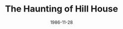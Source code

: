 ---
title: The Haunting of Hill House
date: 1986-11-28
opening_date: 1986-11-28
closing_date: 1986-12-13
layout: productions
playbill:
Theatre: Theatre Jacksonville
Venue: Little Theatre
cast:
- Eleanor Vance: Juanita Pendergraft
- Mrs. Dudley: Susan Rich Carcaba
- Theodora: Cynthia Wooden Kimball
- Dr. Montague: Richard Herren
- Luke Sanderson: Richard Fair
- Mrs. Montague: Elizabeth Turner
- Arthur Parker: John Carcaba
crew:
- Artistic Director: Robert Arleigh White
- Scenic & Lighting Design: Hal D. Henderson
- Stage Manager: Norma Ashley
- Lighting Technician: Don Peterson
- Sound Technician: Arnold March
- Costume Coordinator:
  - Cooke Bohla
  - Joyce Chuhran
- Properties Coordinator: Elizabeth Turner
- Set Construction:
  - Norma Ashley
  - John Durante
  - Shyla Henderson
  - Arnold March
  - Massey Owens
  - Gloria Pepe
  - Don Peterson
  - Bobbie Stillson
  - Cindy Stillson
  - Dwight Stillson
  - Mark Thill
  - Craig Kassen
- Marque: Tom Hehn
orchestra:
---